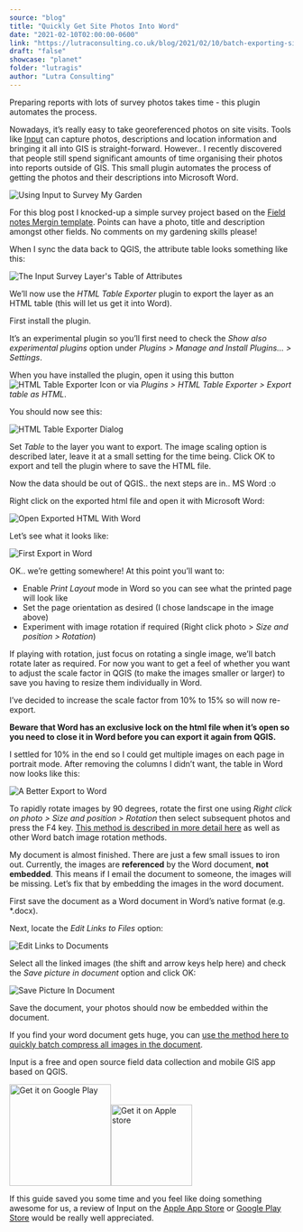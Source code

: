 ```yaml
---
source: "blog"
title: "Quickly Get Site Photos Into Word"
date: "2021-02-10T02:00:00-0600"
link: "https://lutraconsulting.co.uk/blog/2021/02/10/batch-exporting-site-visit-photos-to-word/"
draft: "false"
showcase: "planet"
folder: "lutragis"
author: "Lutra Consulting"
---
```


<p>Preparing reports with lots of survey photos takes time - this plugin automates the process.</p>

<p>Nowadays, it’s really easy to take georeferenced photos on site visits.  Tools like <a href="https://merginmaps.com/">Input</a> can capture photos, descriptions and location information and bringing it all into GIS is straight-forward.  However.. I recently discovered that people still spend significant amounts of time organising their photos into reports outside of GIS.  This small plugin automates the process of getting the photos and their descriptions into Microsoft Word.</p>

<p><img alt="Using Input to Survey My Garden" src="https://www.lutraconsulting.co.uk/img/posts/using_input_to_survey_my_garden.png" /></p>

<p>For this blog post I knocked-up a simple survey project based on the <a href="https://merginmaps.com/docs/tutorials/capturing-first-data/">Field notes Mergin template</a>.  Points can have a photo, title and description amongst other fields.  No comments on my gardening skills please!</p>

<p>When I sync the data back to QGIS, the attribute table looks something like this:</p>

<p><img alt="The Input Survey Layer's Table of Attributes" src="https://www.lutraconsulting.co.uk/img/posts/input_survey_layers_table_of_attributes.png" /></p>

<p>We’ll now use the <em>HTML Table Exporter</em> plugin to export the layer as an HTML table (this will let us get it into Word).</p>

<p>First install the plugin.</p>

<p>It’s an experimental plugin so you’ll first need to check the <em>Show also experimental plugins</em> option under <em>Plugins &gt; Manage and Install Plugins… &gt; Settings</em>.</p>

<p>When you have installed the plugin, open it using this button <img alt="HTML Table Exporter Icon" src="https://www.lutraconsulting.co.uk/img/posts/html_table_exporter.png" /> or via <em>Plugins &gt; HTML Table Exporter &gt; Export table as HTML</em>.</p>

<p>You should now see this:</p>

<p><img alt="HTML Table Exporter Dialog" src="https://www.lutraconsulting.co.uk/img/posts/html_table_exporter_dialog.png" /></p>

<p>Set <em>Table</em> to the layer you want to export.  The image scaling option is described later, leave it at a small setting for the time being.  Click OK to export and tell the plugin where to save the HTML file.</p>

<p>Now the data should be out of QGIS.. the next steps are in.. MS Word :o</p>

<p>Right click on the exported html file and open it with Microsoft Word:</p>

<p><img alt="Open Exported HTML With Word" src="https://www.lutraconsulting.co.uk/img/posts/open_with_word.png" /></p>

<p>Let’s see what it looks like:</p>

<p><img alt="First Export in Word" src="https://www.lutraconsulting.co.uk/img/posts/first_export_in_word.png" /></p>

<p>OK.. we’re getting somewhere!  At this point you’ll want to:</p>

<ul>
  <li>Enable <em>Print Layout</em> mode in Word so you can see what the printed page will look like</li>
  <li>Set the page orientation as desired (I chose landscape in the image above)</li>
  <li>Experiment with image rotation if required (Right click photo &gt; <em>Size and position &gt; Rotation</em>)</li>
</ul>

<p>If playing with rotation, just focus on rotating a single image, we’ll batch rotate later as required.  For now you want to get a feel of whether you want to adjust the scale factor in QGIS (to make the images smaller or larger) to save you having to resize them individually in Word.</p>

<p>I’ve decided to increase the scale factor from 10% to 15% so will now re-export.</p>

<p><strong>Beware that Word has an exclusive lock on the html file when it’s open so you need to close it in Word before you can export it again from QGIS.</strong></p>

<p>I settled for 10% in the end so I could get multiple images on each page in portrait mode.  After removing the columns I didn’t want, the table in Word now looks like this:</p>

<p><img alt="A Better Export to Word" src="https://www.lutraconsulting.co.uk/img/posts/better_export_to_word.png" /></p>

<p>To rapidly rotate images by 90 degrees, rotate the first one using <em>Right click on photo &gt; Size and position &gt; Rotation</em> then select subsequent photos and press the F4 key.  <a href="https://www.datanumen.com/blogs/6-effective-ways-batch-rotate-multiple-images-word-document/">This method is described in more detail here</a> as well as other Word batch image rotation methods.</p>

<p>My document is almost finished.  There are just a few small issues to iron out.  Currently, the images are <strong>referenced</strong> by the Word document, <strong>not embedded</strong>.  This means if I email the document to someone, the images will be missing.  Let’s fix that by embedding the images in the word document.</p>

<p>First save the document as a Word document in Word’s native format (e.g. *.docx).</p>

<p>Next, locate the <em>Edit Links to Files</em> option:</p>

<p><img alt="Edit Links to Documents" src="https://www.lutraconsulting.co.uk/img/posts/edit_links_to_documents.png" /></p>

<p>Select all the linked images (the shift and arrow keys help here) and check the <em>Save picture in document</em> option and click OK:</p>

<p><img alt="Save Picture In Document" src="https://www.lutraconsulting.co.uk/img/posts/save_picture_in_document.png" /></p>

<p>Save the document, your photos should now be embedded within the document.</p>

<p>If you find your word document gets huge, you can <a href="https://support.microsoft.com/en-us/office/reduce-the-file-size-of-a-picture-in-microsoft-office-8db7211c-d958-457c-babd-194109eb9535">use the method here to quickly batch compress all images in the document</a>.</p>

<p>Input is a free and open source field data collection and mobile GIS app based on QGIS.</p>

<p><a href="https://play.google.com/store/apps/details?id=uk.co.lutraconsulting&amp;utm_source=lutra-atom&amp;utm_medium=lutra-blog&amp;utm_campaign=input"><img alt="Get it on Google Play" src="https://play.google.com/intl/en_us/badges/images/generic/en_badge_web_generic.png" width="180px" /></a><a href="https://apps.apple.com/us/app/input/id1478603559?ls=1&amp;utm_source=lutra-atom&amp;utm_medium=lutra-blog&amp;utm_campaign=input"><img alt="Get it on Apple store" src="https://www.lutraconsulting.co.uk/img/posts/App_Store.svg" style="padding-top: 0px;" width="144px" /></a></p>

<p>If this guide saved you some time and you feel like doing something awesome for us, a review of Input on the <a href="https://apps.apple.com/gb/app/input/id1478603559?utm_source=lutra-atom&amp;utm_medium=lutra-blog&amp;utm_campaign=input">Apple App Store</a> or <a href="https://play.google.com/store/apps/details?id=uk.co.lutraconsulting&amp;utm_source=lutra-atom&amp;utm_medium=lutra-blog&amp;utm_campaign=input">Google Play Store</a> would be really well appreciated.</p>
